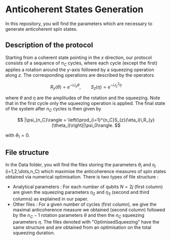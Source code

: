 # Anticoherent States Generation

In this repository, you will find the parameters which are necessary to generate anticoherent spin states.

## Description of the protocol

Starting from a coherent state pointing in the $x$ direction, our protocol consists of a sequence of $n_{C}$ cycles, where each cycle (except the first) applies a rotation around the $y$-axis followed by a squeezing operation along $z$. The corresponding operations are described by the operators

$$ R_{y}(\theta) = e^{-iJ_{y}\theta}, \qquad S_{z}(\eta) = e^{-iJ_{z}^{2}\eta} $$

where $\theta$ and $\eta$ are the amplitudes of the rotation and the squeezing. Note that in the first cycle only the squeezing operation is applied. The final state of the system after $n_C$ cycles is then given by

$$ |\psi_{n_C}\rangle = \left(\prod_{i=1}^{n_C}S_{z}(\eta_i)\,R_{y}(\theta_i)\right)|\psi_0\rangle. $$

with $\theta_1=0$.

## File structure

In the Data folder, you will find the files storing the parameters $\theta_i$ and $\eta_i$ (i=1,2,\dots,n_C) which maximise the anticoherence measures of spin states obtained via numerical optimisation. There is two types of file structure :

- Analytical parameters : For each number of qubits $N=2j$ (first column) are given the squeezing parameters $\eta_2$ and $\eta_3$ (second and third columns) as explained in our paper.
- Other files : For a given number of cycles (first column), we give the maximal anticoherence measure we obtained (second column) followed by the $n_C-1$ rotation parameters $\theta$ and then the $n_C$ squeezing parameters $\eta$. The files denoted with "OptimisedSqueezing" have the same structure and are obtained from an optimisation on the total squeezing duration.
